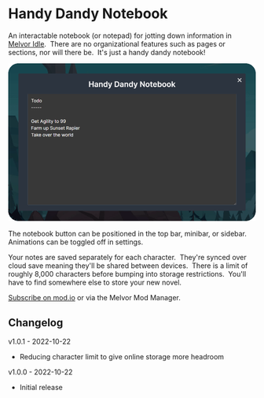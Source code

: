 # Handy Dandy Notebook

An interactable notebook (or notepad) for jotting down information in [Melvor Idle](https://melvoridle.com/).  There are no organizational features such as pages or sections, nor will there be.  It's just a handy dandy notebook!

![Notebook Interface](assets/notebook-screenshot.png "Notebook Interface")

The notebook button can be positioned in the top bar, minibar, or sidebar.  Animations can be toggled off in settings.

Your notes are saved separately for each character.  They're synced over cloud save meaning they'll be shared between devices.  There is a limit of roughly 8,000 characters before bumping into storage restrictions.  You'll have to find somewhere else to store your new novel.

[Subscribe on mod.io](https://mod.io/g/melvoridle/m/handy-dandy-notebook) or via the Melvor Mod Manager.

## Changelog

v1.0.1 - 2022-10-22
* Reducing character limit to give online storage more headroom

v1.0.0 - 2022-10-22
* Initial release
